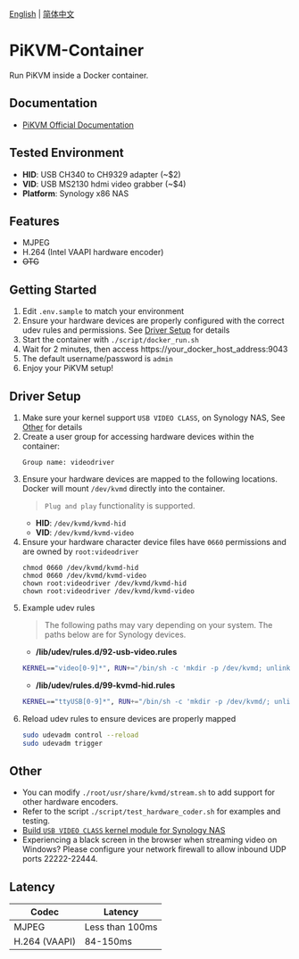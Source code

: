 [English](./README.md) | [简体中文](./README_zh.md)
# PiKVM-Container
Run PiKVM inside a Docker container.

## Documentation
- [PiKVM Official Documentation](https://docs.pikvm.org/)

## Tested Environment
- **HID**: USB CH340 to CH9329 adapter (~$2)
- **VID**: USB MS2130 hdmi video grabber (~$4)
- **Platform**: Synology x86 NAS

## Features
- MJPEG
- H.264 (Intel VAAPI hardware encoder)
- ~~OTG~~

## Getting Started
1. Edit `.env.sample` to match your environment
2. Ensure your hardware devices are properly configured with the correct udev rules and permissions. See [Driver Setup](#driver-setup) for details
3. Start the container with `./script/docker_run.sh`
4. Wait for 2 minutes, then access https://your_docker_host_address:9043
5. The default username/password is `admin`
6. Enjoy your PiKVM setup!

## Driver Setup
1. Make sure your kernel support `USB VIDEO CLASS`, on Synology NAS, See [Other](#other) for details
2. Create a user group for accessing hardware devices within the container:
    ``` 
    Group name: videodriver 
    ```
3. Ensure your hardware devices are mapped to the following locations. Docker will mount `/dev/kvmd` directly into the container.
    > `Plug and play` functionality is supported.
    - **HID**: `/dev/kvmd/kvmd-hid`
    - **VID**: `/dev/kvmd/kvmd-video`
4. Ensure your hardware character device files have `0660` permissions and are owned by `root:videodriver`
    ```
    chmod 0660 /dev/kvmd/kvmd-hid
    chmod 0660 /dev/kvmd/kvmd-video
    chown root:videodriver /dev/kvmd/kvmd-hid
    chown root:videodriver /dev/kvmd/kvmd-video
    ```
5. Example udev rules
    > The following paths may vary depending on your system. The paths below are for Synology devices.
    - **/lib/udev/rules.d/92-usb-video.rules**
    ```sh
    KERNEL=="video[0-9]*", RUN+="/bin/sh -c 'mkdir -p /dev/kvmd; unlink /dev/kvmd/kvmd-video; mknod /dev/kvmd/kvmd-video c ${MAJOR} ${MINOR}; chmod 660 /dev/kvmd/kvmd-video; chown root:videodriver /dev/kvmd/kvmd-video'"
    ```
    - **/lib/udev/rules.d/99-kvmd-hid.rules**
    ```sh
    KERNEL=="ttyUSB[0-9]*", RUN+="/bin/sh -c 'mkdir -p /dev/kvmd/; unlink /dev/kvmd/kvmd-hid; mknod /dev/kvmd/kvmd-hid c ${MAJOR} ${MINOR}; chmod 660 /dev/kvmd/kvmd-hid; chown root:videodriver /dev/kvmd/kvmd-hid'"
    ```
6. Reload udev rules to ensure devices are properly mapped
    ```sh
    sudo udevadm control --reload
    sudo udevadm trigger
    ```

## Other
- You can modify `./root/usr/share/kvmd/stream.sh` to add support for other hardware encoders.
- Refer to the script `./script/test_hardware_coder.sh` for examples and testing.
- [Build `USB VIDEO CLASS` kernel module for Synology NAS](https://github.com/eritpchy/docker-syno-toolkit)
- Experiencing a black screen in the browser when streaming video on Windows? Please configure your network firewall to allow inbound UDP ports 22222-22444.

## Latency
| Codec        | Latency            |
| ------------ | ------------------ |
| MJPEG        | Less than 100ms    |
| H.264 (VAAPI)| 84-150ms           |